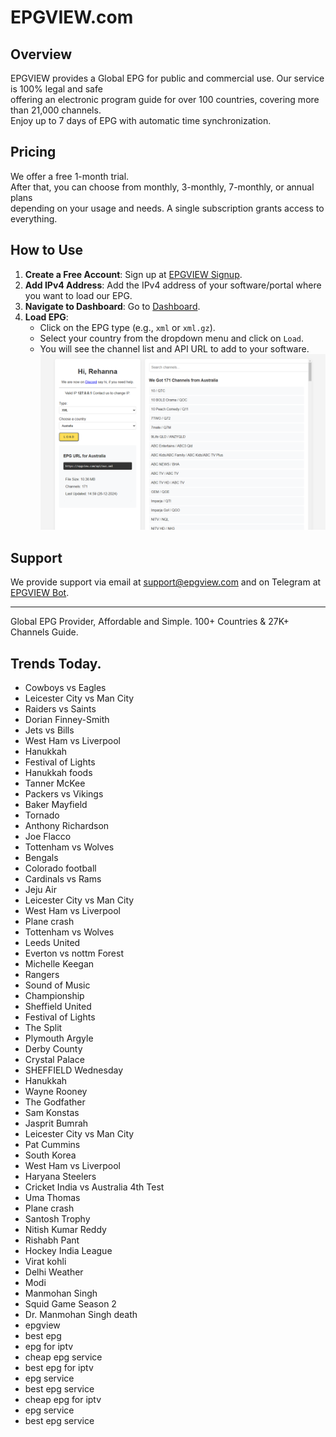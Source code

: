 # EPGVIEW.com



## Overview
EPGVIEW provides a Global EPG for public and commercial use. Our service is 100% legal and safe\
offering an electronic program guide for over 100 countries, covering more than 21,000 channels.\
Enjoy up to 7 days of EPG with automatic time synchronization.

## Pricing
We offer a free 1-month trial. \
After that, you can choose from monthly, 3-monthly, 7-monthly, or annual plans \
depending on your usage and needs. A single subscription grants access to everything.

## How to Use
1. **Create a Free Account**: Sign up at [EPGVIEW Signup](https://epgview.com/signup.php).
2. **Add IPv4 Address**: Add the IPv4 address of your software/portal where you want to load our EPG.
3. **Navigate to Dashboard**: Go to [Dashboard](https://epgview.com/dashboard.php).
4. **Load EPG**:
   - Click on the EPG type (e.g., `xml` or `xml.gz`).
   - Select your country from the dropdown menu and click on `Load`.
   - You will see the channel list and API URL to add to your software.
![EPGVIEW](img/dashboard.png)
## Support
We provide support via email at [support@epgview.com](mailto:support@epgview.com) and on Telegram at [EPGVIEW Bot](https://t.me/epgview_bot).

---

Global EPG Provider, Affordable and Simple. 100+ Countries & 27K+ Channels Guide.

## Trends Today.

- Cowboys vs Eagles
- Leicester City vs Man City
- Raiders vs Saints
- Dorian Finney-Smith
- Jets vs Bills
- West Ham vs Liverpool
- Hanukkah
- Festival of Lights
- Hanukkah foods
- Tanner McKee
- Packers vs Vikings
- Baker Mayfield
- Tornado
- Anthony Richardson
- Joe Flacco
- Tottenham vs Wolves
- Bengals
- Colorado football
- Cardinals vs Rams
- Jeju Air
- Leicester City vs Man City
- West Ham vs Liverpool
- Plane crash
- Tottenham vs Wolves
- Leeds United
- Everton vs nottm Forest
- Michelle Keegan
- Rangers
- Sound of Music
- Championship
- Sheffield United
- Festival of Lights
- The Split
- Plymouth Argyle
- Derby County
- Crystal Palace
- SHEFFIELD Wednesday
- Hanukkah
- Wayne Rooney
- The Godfather
- Sam Konstas
- Jasprit Bumrah
- Leicester City vs Man City
- Pat Cummins
- South Korea
- West Ham vs Liverpool
- Haryana Steelers
- Cricket India vs Australia 4th Test
- Uma Thomas
- Plane crash
- Santosh Trophy
- Nitish Kumar Reddy
- Rishabh Pant
- Hockey India League
- Virat kohli
- Delhi Weather
- Modi
- Manmohan Singh
- Squid Game Season 2
- Dr. Manmohan Singh death
- epgview
- best epg
- epg for iptv
- cheap epg service
- best epg for iptv
- epg service
- best epg service
- cheap epg for iptv
- epg service
- best epg service
